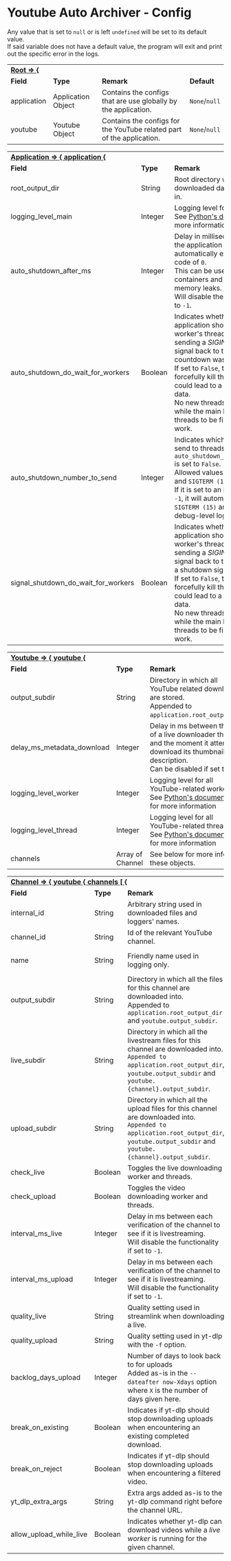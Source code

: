 # Youtube Auto Archiver - Config


Any value that is set to `null` or is left `undefined` will be set to its default value.<br>
If said variable does not have a default value, the program will exit and print out the specific error in the logs.

<table style="width:100%;">
    <tr>
        <td colspan="4"><b><u>Root => {</u></b></td>
    </tr>
    <tr>
        <td><b>Field</b></td>
        <td><b>Type</b></td>
        <td><b>Remark</b></td>
        <td><b>Default</b></td>
    </tr>
    <tr>
        <td>application</td>
        <td>Application Object</td>
        <td>Contains the configs that are use globally by the application.</td>
        <td><code>None</code>/<code>null</code></td>
    </tr>
    <tr>
        <td>youtube</td>
        <td>Youtube Object</td>
        <td>Contains the configs for the YouTube related part of the application.</td>
        <td><code>None</code>/<code>null</code></td>
    </tr>
</table>

<table>
    <tr>
        <td colspan="4"><b><u>Application => { application {</u></b></td>
    </tr>
    <tr>
        <td><b>Field</b></td>
        <td><b>Type</b></td>
        <td><b>Remark</b></td>
        <td><b>Default</b></td>
    </tr>
    <tr>
        <td>root_output_dir</td>
        <td>String</td>
        <td>Root directory where the downloaded data should be stored in.</td>
        <td><code>./data</code></td>
    </tr>
    <tr>
        <td>logging_level_main</td>
        <td>Integer</td>
        <td>
            Logging level for the main app.<br>
            See <a href="https://docs.python.org/3/library/logging.html#logging-levels">Python's documentation</a>
            for more information
        </td>
        <td><code>10</code></td>
    </tr>
    <!-- max_working_worker_count -->
    <tr>
        <td>auto_shutdown_after_ms</td>
        <td>Integer</td>
        <td>
            Delay in milliseconds after which the application should automatically exit with a return code of <code>0</code>.<br>
            This can be used to restart containers and clean potential memory leaks.<br>
            Will disable the functionality if set to <code>-1</code>.
        </td>
        <td><code>-1</code></td>
    </tr>
    <tr>
        <td>auto_shutdown_do_wait_for_workers</td>
        <td>Boolean</td>
        <td>
            Indicates whether or not the application should wait for all worker's thread to finish without sending
            a <i>SIGINT</i> or <i>SIGTERM</i> signal back to them after the countdown was reached.<br>
            If set to <code>False</code>, the application will forcefully kill these threads which could lead to a loss
            or corruption of data.<br>
            No new threads will be launched while the main loop waits for all threads to be finished with there work.
        </td>
        <td><code>True</code></td>
    </tr>
    <tr>
        <td>auto_shutdown_number_to_send</td>
        <td>Integer</td>
        <td>
            Indicates which signal should be send to threads if <code>auto_shutdown_do_wait_for_workers</code> is set to
            <code>False</code>.<br>
            Allowed values are <code>-1</code>, <code>SIGINT (2)</code> and <code>SIGTERM (15)</code>.<br>
            If it is set to an incorrect value, or to <code>-1</code>, it will automatically be set to
            <code>SIGTERM (15)</code> and will be said in the debug-level logs.
        </td>
        <td><code>-1</code></td>
    </tr>
    <tr>
        <td>signal_shutdown_do_wait_for_workers</td>
        <td>Boolean</td>
        <td>
            Indicates whether or not the application should wait for all worker's thread to finish without sending
            a <i>SIGINT</i> or <i>SIGTERM</i> signal back to them after receiving a shutdown signal.<br>
            If set to <code>False</code>, the application will forcefully kill these threads which could lead to a loss
            or corruption of data.<br>
            No new threads will be launched while the main loop waits for all threads to be finished with there work.
        </td>
        <td><code>False</code></td>
    </tr>
    <!--<td><code></code></td>-->
</table>

<table>
    <tr>
        <td colspan="4"><b><u>Youtube => { youtube {</u></b></td>
    </tr>
    <tr>
        <td><b>Field</b></td>
        <td><b>Type</b></td>
        <td><b>Remark</b></td>
        <td><b>Default</b></td>
    </tr>
    <tr>
        <td>output_subdir</td>
        <td>String</td>
        <td>
            Directory in which all YouTube related downloads are stored.<br>
            Appended to <code>application.root_output_dir</code>.
        </td>
        <td><code>./youtube</code></td>
    </tr>
    <tr>
        <td>delay_ms_metadata_download</td>
        <td>Integer</td>
        <td>Delay in ms between the start of a live downloader thread and the moment it attempts to download its thumbnail
and description.<br>Can be disabled if set to <code>-1</code>.</td>
        <td><code>30000</code></td>
    </tr>
    <!-- allow_upload_while_live -->
    <!-- max_working_live_worker_count -->
    <!-- max_working_upload_worker_count -->
    <tr>
        <td>logging_level_worker</td>
        <td>Integer</td>
        <td>
            Logging level for all YouTube-related workers.<br>
            See <a href="https://docs.python.org/3/library/logging.html#logging-levels">Python's documentation</a>
            for more information
        </td>
        <td><code>10</code></td>
    </tr>
    <tr>
        <td>logging_level_thread</td>
        <td>Integer</td>
        <td>
            Logging level for all YouTube-related threads.<br>
            See <a href="https://docs.python.org/3/library/logging.html#logging-levels">Python's documentation</a>
            for more information
        </td>
        <td><code>10</code></td>
    </tr>
    <tr>
        <td>channels</td>
        <td>Array of Channel</td>
        <td>See below for more info on these objects.</td>
        <td><code>None</code>/<code>null</code></td>
    </tr>
</table>

<table>
    <tr>
        <td colspan="4"><b><u>Channel => { youtube { channels [ {</u></b></td>
    </tr>
    <tr>
        <td><b>Field</b></td>
        <td><b>Type</b></td>
        <td><b>Remark</b></td>
        <td><b>Default</b></td>
    </tr>
    <tr>
        <td>internal_id</td>
        <td>String</td>
        <td>Arbitrary string used in downloaded files and loggers' names.</td>
        <td><i>Required</i></td>
    </tr>
    <tr>
        <td>channel_id</td>
        <td>String</td>
        <td>Id of the relevant YouTube channel.</td>
        <td><i>Required</i></td>
    </tr>
    <tr>
        <td>name</td>
        <td>String</td>
        <td>Friendly name used in logging only.</td>
        <td><code>{internal_id}</code><br><b>Broken in 0.7.0, now required</b></td>
    </tr>
    <tr>
        <td>output_subdir</td>
        <td>String</td>
        <td>
            Directory in which all the files for this channel are downloaded into.<br>
            Appended to <code>application.root_output_dir</code> and <code>youtube.output_subdir</code>.
        </td>
        <td><code>./{internal_id}</code><br><b>Broken in 0.7.0, now required</b></td>
    </tr>
    <tr>
        <td>live_subdir</td>
        <td>String</td>
        <td>
            Directory in which all the livestream files for this channel are downloaded into.
            <code>Appended to application.root_output_dir</code>, <code>youtube.output_subdir</code> and <code>youtube.{channel}.output_subdir</code>.
        </td>
        <td><code>./livestreams</code></b></td>
    </tr>
    <tr>
        <td>upload_subdir</td>
        <td>String</td>
        <td>
            Directory in which all the upload files for this channel are downloaded into.
            <code>Appended to application.root_output_dir</code>, <code>youtube.output_subdir</code> and <code>youtube.{channel}.output_subdir</code>.
        </td>
        <td><code>./uploads</code></b></td>
    </tr>
    <tr>
        <td>check_live</td>
        <td>Boolean</td>
        <td>Toggles the live downloading worker and threads.</td>
        <td><code>False</code></td>
    </tr>
    <tr>
        <td>check_upload</td>
        <td>Boolean</td>
        <td>Toggles the video downloading worker and threads.</td>
        <td><code>False</code></td>
    </tr>
    <tr>
        <td>interval_ms_live</td>
        <td>Integer</td>
        <td>
            Delay in ms between each verification of the channel to see if it is livestreaming.<br>
            Will disable the functionality if set to <code>-1</code>.
        </td>
        <td><code>-1</code></td>
    </tr>
    <tr>
        <td>interval_ms_upload</td>
        <td>Integer</td>
        <td>
            Delay in ms between each verification of the channel to see if it is livestreaming.<br>
            Will disable the functionality if set to <code>-1</code>.
        </td>
        <td><code>-1</code></td>
    </tr>
    <tr>
        <td>quality_live</td>
        <td>String</td>
        <td>Quality setting used in streamlink when downloading a live.</td>
        <td><code>"best"</code></td>
    </tr>
    <tr>
        <td>quality_upload</td>
        <td>String</td>
        <td>Quality setting used in yt-dlp with the <code>-f</code> option.</td>
        <td><code>"best"</code></td>
    </tr>
    <tr>
        <td>backlog_days_upload</td>
        <td>Integer</td>
        <td>
            Number of days to look back to for uploads<br>
            Added as-is in the <code>--dateafter now-Xdays</code> option where <code>X</code> is the number of days given here.
        </td>
        <td><code>7</code></td>
    </tr>
    <tr>
        <td>break_on_existing</td>
        <td>Boolean</td>
        <td>Indicates if yt-dlp should stop downloading uploads when encountering an existing completed download.</td>
        <td><code>True</code></td>
    </tr>
    <tr>
        <td>break_on_reject</td>
        <td>Boolean</td>
        <td>Indicates if yt-dlp should stop downloading uploads when encountering a filtered video.</td>
        <td><code>True</code></td>
    </tr>
    <!--<tr>
        <td>write_upload_thumbnail</td>
        <td>Boolean</td>
        <td>Indicates if yt-dlp should use the <code>--write-thumbnail</code> flag.</td>
        <td><code></code></td>
    </tr>-->
    <tr>
        <td>yt_dlp_extra_args</td>
        <td>String</td>
        <td>Extra args added as-is to the yt-dlp command right before the channel URL.</td>
        <td><code>""</code></td>
    </tr>
    <tr>
        <td>allow_upload_while_live</td>
        <td>Boolean</td>
        <td>Indicates whether yt-dlp can download videos while a <i>live worker</i> is running for the given channel.</td>
        <td><code>True</code></td>
    </tr>
</table>
